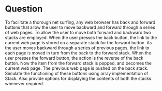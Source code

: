 # Question

To facilitate a thorough net surfing, any web browser
has back and forward buttons that allow the user to move
backward and forward through a series of web pages. To
allow the user to move both forward and backward two stacks
are employed. When the user presses the back button, the
link to the current web page is stored on a separate stack
for the forward button. As the user moves backward through a
series of previous pages, the link to each page is moved in
turn from the back to the forward stack.
When the user presses the forward button, the action is the
reverse of the back button. Now the item from the forward stack
is popped, and becomes the current web page. The previous web
page is pushed on the back stack. Simulate the functioning of
these buttons using array implementation of Stack. Also provide
options for displaying the contents of both the stacks
whenever required.
